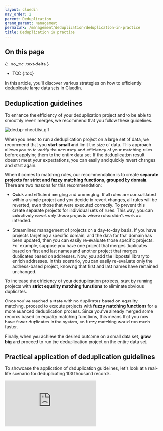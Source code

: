```yaml
---
layout: cluedin
nav_order: 2
parent: Deduplication
grand_parent: Management
permalink: /management/deduplication/deduplication-in-practice
title: Deduplication in practice
---
```

## On this page
{: .no_toc .text-delta }
- TOC
{:toc}

In this article, you'll discover various strategies on how to efficiently deduplicate large data sets in CluedIn.

## Deduplication guidelines

To enhance the efficiency of your deduplication project and to be able to smoothly revert merges, we recommend that you follow these guidelines.

![dedup-checklist.gif](../../assets/images/management/deduplication/dedup-checklist.gif)

When you need to run a deduplication project on a large set of data, we recommend that you **start small** and limit the size of data. This approach allows you to to verify the accuracy and efficiency of your matching rules before applying them to the entire data set. If the deduplication result doesn't meet your expectations, you can easily and quickly revert changes and start again.

When it comes to matching rules, our recommendation is to create **separate projects for strict and fuzzy matching functions, grouped by domain**. There are two reasons for this recommendation:

- Quick and efficient merging and unmerging. If all rules are consolidated within a single project and you decide to revert changes, all rules will be reverted, even those that were executed correctly. To prevent this, create separate projects for individual sets of rules. This way, you can selectively revert only those projects where rules didn't work as intended.

- Streamlined management of projects on a day-to-day basis. If you have projects targeting a specific domain, and the data for that domain has been updated, then you can easily re-evaluate those specific projects. For example, suppose you have one project that merges duplicates based on first and last names and another project that merges duplicates based on addresses. Now, you add the libpostal library to enrich addresses. In this scenario, you can easily re-evaluate only the address-based project, knowing that first and last names have remained unchanged.

To increase the efficiency of your deduplication projects, start by running projects with **strict equality matching functions** to eliminate obvious duplicates.

Once you've reached a state with no duplicates based on equality matching, proceed to execute projects with **fuzzy matching functions** for a more nuanced deduplication process. Since you've already merged some records based on equality matching functions, this means that you now have fewer duplicates in the system, so fuzzy matching would run much faster.

Finally, when you achieve the desired outcome on a small data set, **grow big** and proceed to run the deduplication project on the entire data set.

## Practical application of deduplication guidelines

To showcase the application of deduplication guidelines, let's look at a real-life scenario for deduplicating 100 thousand records.

<div class="videoFrame">
<iframe src="https://player.vimeo.com/video/910767689?badge=0&amp;autopause=0&amp;player_id=0&amp;app_id=58479" frameborder="0" allow="autoplay; fullscreen; picture-in-picture" title="Deduplication in practice"></iframe>
</div>